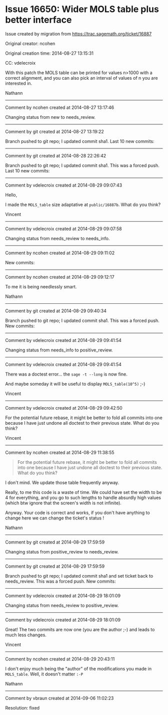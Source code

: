 # Issue 16650: Wider MOLS table plus better interface

Issue created by migration from https://trac.sagemath.org/ticket/16887

Original creator: ncohen

Original creation time: 2014-08-27 13:15:31

CC:  vdelecroix

With this patch the MOLS table can be printed for values n>1000 with a correct alignment, and you can also pick an interval of values of n you are interested in.

Nathann


---

Comment by ncohen created at 2014-08-27 13:17:46

Changing status from new to needs_review.


---

Comment by git created at 2014-08-27 13:19:22

Branch pushed to git repo; I updated commit sha1. Last 10 new commits:


---

Comment by git created at 2014-08-28 22:26:42

Branch pushed to git repo; I updated commit sha1. This was a forced push. Last 10 new commits:


---

Comment by vdelecroix created at 2014-08-29 09:07:43

Hello,

I made the `MOLS_table` size adaptative at `public/16887b`. What do you think?

Vincent


---

Comment by vdelecroix created at 2014-08-29 09:07:58

Changing status from needs_review to needs_info.


---

Comment by ncohen created at 2014-08-29 09:11:02

New commits:


---

Comment by ncohen created at 2014-08-29 09:12:17

To me it is being needlessly smart.

Nathann


---

Comment by git created at 2014-08-29 09:40:34

Branch pushed to git repo; I updated commit sha1. This was a forced push. New commits:


---

Comment by vdelecroix created at 2014-08-29 09:41:54

Changing status from needs_info to positive_review.


---

Comment by vdelecroix created at 2014-08-29 09:41:54

There was a doctest error... the `sage -t --long` is now fine.

And maybe someday it will be useful to display `MOLS_table(10^5)` ;-)

Vincent


---

Comment by vdelecroix created at 2014-08-29 09:42:50

For the potential future rebase, it might be better to fold all commits into one because I have just undone all doctest to their previous state. What do you think?

Vincent


---

Comment by ncohen created at 2014-08-29 11:38:55

> For the potential future rebase, it might be better to fold all commits into one because I have just undone all doctest to their previous state. What do you think?

I don't mind. We update those table frequently anyway.

Really, to me this code is a waste of time. We could have set the width to be 4 for everything, and you go to such lengths to handle absurdly high values (which btw ignore that the screen's width is not infinite).

Anyway. Your code is correct and works, if you don't have anything to change here we can change the ticket's status !

Nathann


---

Comment by git created at 2014-08-29 17:59:59

Changing status from positive_review to needs_review.


---

Comment by git created at 2014-08-29 17:59:59

Branch pushed to git repo; I updated commit sha1 and set ticket back to needs_review. This was a forced push. New commits:


---

Comment by vdelecroix created at 2014-08-29 18:01:09

Changing status from needs_review to positive_review.


---

Comment by vdelecroix created at 2014-08-29 18:01:09

Great! The two commits are now one (you are the author ;-) and leads to much less changes.

Vincent


---

Comment by ncohen created at 2014-08-29 20:43:11

I don't enjoy much being the "author" of the modifications you made in `MOLS_table`. Well, it doesn't matter `:-P`

Nathann


---

Comment by vbraun created at 2014-09-06 11:02:23

Resolution: fixed

